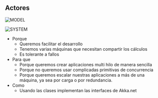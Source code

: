 ## Actores

![MODEL](./actores/assets/actormodel.jpg)

![SYSTEM](./actores/assets/sistemaactores.png)


* Porque
    * Queremos facilitar el desarrollo
    * Tenemos varias máquinas que necesitan compartir los cálculos
    * Es tolerante a fallos
* Para que
    * Porque queremos crear aplicaciones multi hilo de manera sencilla
    * Porque no queremos usar complicadas primitivas de concurrencia
    * Porque queremos escalar nuestras aplicaciones a más de una máquina, ya sea por carga o por redundancia.
* Como
    * Usando las clases implementan las interfaces de Akka.net
